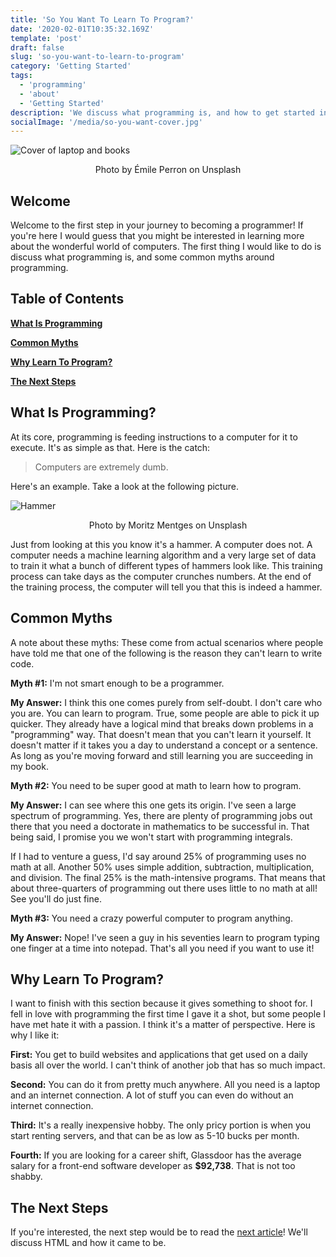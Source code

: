 ```yaml
---
title: 'So You Want To Learn To Program?'
date: '2020-02-01T10:35:32.169Z'
template: 'post'
draft: false
slug: 'so-you-want-to-learn-to-program'
category: 'Getting Started'
tags:
  - 'programming'
  - 'about'
  - 'Getting Started'
description: 'We discuss what programming is, and how to get started in the industry.'
socialImage: '/media/so-you-want-cover.jpg'
---
```


![Cover of laptop and books](/media/covers/getting-started/so-you-want-cover.jpg)

<center>Photo by Émile Perron on Unsplash</center>

## Welcome

Welcome to the first step in your journey to becoming a programmer! If you're here I would guess that you might be interested in learning more about the wonderful world of computers. The first thing I would like to do is discuss what programming is, and some common myths around programming.

## Table of Contents

**[What Is Programming](#what-is-programming)**

**[Common Myths](#common-myths)**

**[Why Learn To Program?](#why-learn-to-program)**

**[The Next Steps](#the-next-steps)**

## What Is Programming?

At its core, programming is feeding instructions to a computer for it to execute. It's as simple as that. Here is the catch:

> Computers are extremely dumb.

Here's an example. Take a look at the following picture.

![Hammer](/assets/hammer.jpg)

<center>Photo by Moritz Mentges on Unsplash</center>

Just from looking at this you know it's a hammer. A computer does not. A computer needs a machine learning algorithm and a very large set of data to train it what a bunch of different types of hammers look like. This training process can take days as the computer crunches numbers. At the end of the training process, the computer will tell you that this is indeed a hammer.

## Common Myths

A note about these myths: These come from actual scenarios where people have told me that one of the following is the reason they can't learn to write code.

**Myth #1:** I'm not smart enough to be a programmer.

**My Answer:** I think this one comes purely from self-doubt. I don't care who you are. You can learn to program. True, some people are able to pick it up quicker. They already have a logical mind that breaks down problems in a "programming" way. That doesn't mean that you can't learn it yourself. It doesn't matter if it takes you a day to understand a concept or a sentence. As long as you're moving forward and still learning you are succeeding in my book.

**Myth #2:** You need to be super good at math to learn how to program.

**My Answer:** I can see where this one gets its origin. I've seen a large spectrum of programming. Yes, there are plenty of programming jobs out there that you need a doctorate in mathematics to be successful in. That being said, I promise you we won't start with programming integrals.

If I had to venture a guess, I'd say around 25% of programming uses no math at all. Another 50% uses simple addition, subtraction, multiplication, and division. The final 25% is the math-intensive programs. That means that about three-quarters of programming out there uses little to no math at all! See you'll do just fine.

**Myth #3:** You need a crazy powerful computer to program anything.

**My Answer:** Nope! I've seen a guy in his seventies learn to program typing one finger at a time into notepad. That's all you need if you want to use it!

## Why Learn To Program?

I want to finish with this section because it gives something to shoot for. I fell in love with programming the first time I gave it a shot, but some people I have met hate it with a passion. I think it's a matter of perspective. Here is why I like it:

**First:** You get to build websites and applications that get used on a daily basis all over the world. I can't think of another job that has so much impact.

**Second:** You can do it from pretty much anywhere. All you need is a laptop and an internet connection. A lot of stuff you can even do without an internet connection.

**Third:** It's a really inexpensive hobby. The only pricy portion is when you start renting servers, and that can be as low as 5-10 bucks per month.

**Fourth:** If you are looking for a career shift, Glassdoor has the average salary for a front-end software developer as **\$92,738**. That is not too shabby.

## The Next Steps

If you're interested, the next step would be to read the [next article](/posts/html-for-humans/intro-to-html)! We'll discuss HTML and how it came to be.
